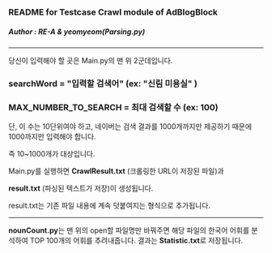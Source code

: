 ### README for Testcase Crawl module of AdBlogBlock 


##### Author : RE-A & yeomyeom(Parsing.py)
------------------
당신이 입력해야 할 곳은 Main.py의 맨 위 2군데입니다.


### searchWord = "입력할 검색어" (ex: "신림 미용실" ) 
### MAX_NUMBER_TO_SEARCH = 최대 검색할 수 (ex: 100) 


단, 이 수는 10단위여야 하고, 네이버는 검색 결과를 1000개까지만 제공하기 때문에 1000까지만 입력해야 합니다. 

즉 10~1000개가 대상입니다.


Main.py를 실행하면 **CrawlResult.txt** (크롤링한 URL이 저장된 파일)과 

**result.txt** (파싱된 텍스트가 저장)이 생성됩니다.

result.txt는 기존 파일 내용에 계속 덧붙여지는 형식으로 추가됩니다.

------------------------

**nounCount.py**는
맨 위의 open할 파일명만 바꿔주면 해당 파일의 한국어 어휘를 분석하여 TOP 100개의 어휘를 추려내줍니다.
결과는 **Statistic.txt**로 저장됩니다.





